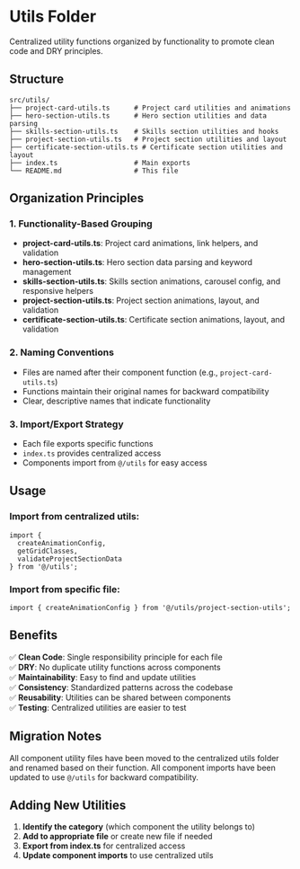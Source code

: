 # Utils Folder

Centralized utility functions organized by functionality to promote clean code and DRY principles.

## Structure

```
src/utils/
├── project-card-utils.ts      # Project card utilities and animations
├── hero-section-utils.ts      # Hero section utilities and data parsing
├── skills-section-utils.ts    # Skills section utilities and hooks
├── project-section-utils.ts   # Project section utilities and layout
├── certificate-section-utils.ts # Certificate section utilities and layout
├── index.ts                   # Main exports
└── README.md                  # This file
```

## Organization Principles

### 1. **Functionality-Based Grouping**
- **project-card-utils.ts**: Project card animations, link helpers, and validation
- **hero-section-utils.ts**: Hero section data parsing and keyword management
- **skills-section-utils.ts**: Skills section animations, carousel config, and responsive helpers
- **project-section-utils.ts**: Project section animations, layout, and validation
- **certificate-section-utils.ts**: Certificate section animations, layout, and validation

### 2. **Naming Conventions**
- Files are named after their component function (e.g., `project-card-utils.ts`)
- Functions maintain their original names for backward compatibility
- Clear, descriptive names that indicate functionality

### 3. **Import/Export Strategy**
- Each file exports specific functions
- `index.ts` provides centralized access
- Components import from `@/utils` for easy access

## Usage

### Import from centralized utils:
```tsx
import { 
  createAnimationConfig,
  getGridClasses,
  validateProjectSectionData 
} from '@/utils';
```

### Import from specific file:
```tsx
import { createAnimationConfig } from '@/utils/project-section-utils';
```

## Benefits

✅ **Clean Code**: Single responsibility principle for each file  
✅ **DRY**: No duplicate utility functions across components  
✅ **Maintainability**: Easy to find and update utilities  
✅ **Consistency**: Standardized patterns across the codebase  
✅ **Reusability**: Utilities can be shared between components  
✅ **Testing**: Centralized utilities are easier to test  

## Migration Notes

All component utility files have been moved to the centralized utils folder and renamed based on their function. All component imports have been updated to use `@/utils` for backward compatibility.

## Adding New Utilities

1. **Identify the category** (which component the utility belongs to)
2. **Add to appropriate file** or create new file if needed
3. **Export from index.ts** for centralized access
4. **Update component imports** to use centralized utils
